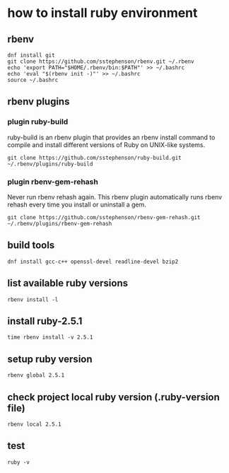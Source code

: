 # how to install ruby environment

## rbenv
    dnf install git
    git clone https://github.com/sstephenson/rbenv.git ~/.rbenv
    echo 'export PATH="$HOME/.rbenv/bin:$PATH"' >> ~/.bashrc
    echo 'eval "$(rbenv init -)"' >> ~/.bashrc
    source ~/.bashrc

## rbenv plugins

### plugin ruby-build
ruby-build is an rbenv plugin that provides an rbenv install command to compile and install different versions of Ruby on UNIX-like systems.

    git clone https://github.com/sstephenson/ruby-build.git ~/.rbenv/plugins/ruby-build
    
### plugin rbenv-gem-rehash
Never run rbenv rehash again. This rbenv plugin automatically runs rbenv rehash every time you install or uninstall a gem.

    git clone https://github.com/sstephenson/rbenv-gem-rehash.git ~/.rbenv/plugins/rbenv-gem-rehash

## build tools

    dnf install gcc-c++ openssl-devel readline-devel bzip2 

## list available ruby versions

    rbenv install -l

## install ruby-2.5.1

    time rbenv install -v 2.5.1

## setup ruby version

    rbenv global 2.5.1

## check project local ruby version (.ruby-version file)

    rbenv local 2.5.1

## test

    ruby -v

